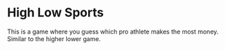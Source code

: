 # High Low Sports

This is a game where you guess which pro athlete makes the most money. Similar to the higher lower game.
